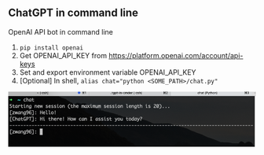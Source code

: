 ## ChatGPT in command line

OpenAI API bot in command line

1. `pip install openai`
2. Get OPENAI_API_KEY from https://platform.openai.com/account/api-keys
3. Set and export environment variable OPENAI_API_KEY
4. [Optional] In shell, `alias chat="python <SOME_PATH>/chat.py"`

![Alt text](./images/command_line.png)
